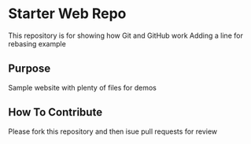 # Starter Web Repo

This repository is for showing how Git and GitHub work
Adding a line for rebasing example

## Purpose

Sample website with plenty of files for demos

## How To Contribute

Please fork this repository and then isue pull requests for review